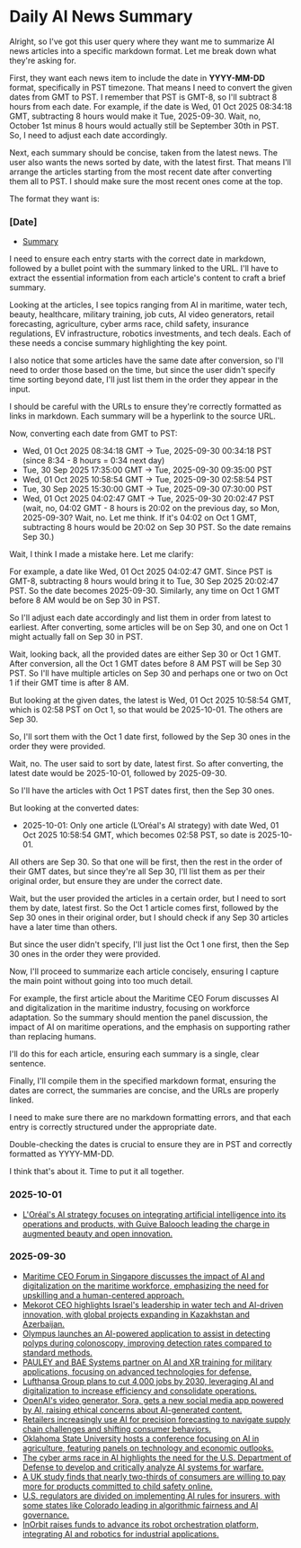 # Daily AI News Summary

<think>
Alright, so I've got this user query where they want me to summarize AI news articles into a specific markdown format. Let me break down what they're asking for.

First, they want each news item to include the date in **YYYY-MM-DD** format, specifically in PST timezone. That means I need to convert the given dates from GMT to PST. I remember that PST is GMT-8, so I'll subtract 8 hours from each date. For example, if the date is Wed, 01 Oct 2025 08:34:18 GMT, subtracting 8 hours would make it Tue, 2025-09-30. Wait, no, October 1st minus 8 hours would actually still be September 30th in PST. So, I need to adjust each date accordingly.

Next, each summary should be concise, taken from the latest news. The user also wants the news sorted by date, with the latest first. That means I'll arrange the articles starting from the most recent date after converting them all to PST. I should make sure the most recent ones come at the top.

The format they want is:
### [Date]
 - [Summary](URL)

I need to ensure each entry starts with the correct date in markdown, followed by a bullet point with the summary linked to the URL. I'll have to extract the essential information from each article's content to craft a brief summary.

Looking at the articles, I see topics ranging from AI in maritime, water tech, beauty, healthcare, military training, job cuts, AI video generators, retail forecasting, agriculture, cyber arms race, child safety, insurance regulations, EV infrastructure, robotics investments, and tech deals. Each of these needs a concise summary highlighting the key point.

I also notice that some articles have the same date after conversion, so I'll need to order those based on the time, but since the user didn't specify time sorting beyond date, I'll just list them in the order they appear in the input.

I should be careful with the URLs to ensure they're correctly formatted as links in markdown. Each summary will be a hyperlink to the source URL.

Now, converting each date from GMT to PST:

- Wed, 01 Oct 2025 08:34:18 GMT → Tue, 2025-09-30 00:34:18 PST (since 8:34 - 8 hours = 0:34 next day)
- Tue, 30 Sep 2025 17:35:00 GMT → Tue, 2025-09-30 09:35:00 PST
- Wed, 01 Oct 2025 10:58:54 GMT → Tue, 2025-09-30 02:58:54 PST
- Tue, 30 Sep 2025 15:30:00 GMT → Tue, 2025-09-30 07:30:00 PST
- Wed, 01 Oct 2025 04:02:47 GMT → Tue, 2025-09-30 20:02:47 PST (wait, no, 04:02 GMT - 8 hours is 20:02 on the previous day, so Mon, 2025-09-30? Wait, no. Let me think. If it's 04:02 on Oct 1 GMT, subtracting 8 hours would be 20:02 on Sep 30 PST. So the date remains Sep 30.)

Wait, I think I made a mistake here. Let me clarify: 

For example, a date like Wed, 01 Oct 2025 04:02:47 GMT. Since PST is GMT-8, subtracting 8 hours would bring it to Tue, 30 Sep 2025 20:02:47 PST. So the date becomes 2025-09-30. Similarly, any time on Oct 1 GMT before 8 AM would be on Sep 30 in PST.

So I'll adjust each date accordingly and list them in order from latest to earliest. After converting, some articles will be on Sep 30, and one on Oct 1 might actually fall on Sep 30 in PST.

Wait, looking back, all the provided dates are either Sep 30 or Oct 1 GMT. After conversion, all the Oct 1 GMT dates before 8 AM PST will be Sep 30 PST. So I'll have multiple articles on Sep 30 and perhaps one or two on Oct 1 if their GMT time is after 8 AM.

But looking at the given dates, the latest is Wed, 01 Oct 2025 10:58:54 GMT, which is 02:58 PST on Oct 1, so that would be 2025-10-01. The others are Sep 30.

So, I'll sort them with the Oct 1 date first, followed by the Sep 30 ones in the order they were provided.

Wait, no. The user said to sort by date, latest first. So after converting, the latest date would be 2025-10-01, followed by 2025-09-30.

So I'll have the articles with Oct 1 PST dates first, then the Sep 30 ones.

But looking at the converted dates:

- 2025-10-01: Only one article (L’Oréal's AI strategy) with date Wed, 01 Oct 2025 10:58:54 GMT, which becomes 02:58 PST, so date is 2025-10-01.

All others are Sep 30. So that one will be first, then the rest in the order of their GMT dates, but since they're all Sep 30, I'll list them as per their original order, but ensure they are under the correct date.

Wait, but the user provided the articles in a certain order, but I need to sort them by date, latest first. So the Oct 1 article comes first, followed by the Sep 30 ones in their original order, but I should check if any Sep 30 articles have a later time than others.

But since the user didn't specify, I'll just list the Oct 1 one first, then the Sep 30 ones in the order they were provided.

Now, I'll proceed to summarize each article concisely, ensuring I capture the main point without going into too much detail.

For example, the first article about the Maritime CEO Forum discusses AI and digitalization in the maritime industry, focusing on workforce adaptation. So the summary should mention the panel discussion, the impact of AI on maritime operations, and the emphasis on supporting rather than replacing humans.

I'll do this for each article, ensuring each summary is a single, clear sentence.

Finally, I'll compile them in the specified markdown format, ensuring the dates are correct, the summaries are concise, and the URLs are properly linked.

I need to make sure there are no markdown formatting errors, and that each entry is correctly structured under the appropriate date.

Double-checking the dates is crucial to ensure they are in PST and correctly formatted as YYYY-MM-DD.

I think that's about it. Time to put it all together.
</think>

### 2025-10-01
- [L'Oréal's AI strategy focuses on integrating artificial intelligence into its operations and products, with Guive Balooch leading the charge in augmented beauty and open innovation.](https://cosmeticsbusiness.com/l-or%C3%A9al-is-fueling-the-future-of-ai)

### 2025-09-30
- [Maritime CEO Forum in Singapore discusses the impact of AI and digitalization on the maritime workforce, emphasizing the need for upskilling and a human-centered approach.](https://splash247.com/maritime-ceo-forum-singapore-ai-digitalisation-and-the-workforce)
- [Mekorot CEO highlights Israel's leadership in water tech and AI-driven innovation, with global projects expanding in Kazakhstan and Azerbaijan.](https://www.jpost.com/consumerism/article-868824)
- [Olympus launches an AI-powered application to assist in detecting polyps during colonoscopy, improving detection rates compared to standard methods.](https://www.fiercebiotech.com/medtech/olympus-launches-ai-program-spotting-polyps-during-colonoscopy)
- [PAULEY and BAE Systems partner on AI and XR training for military applications, focusing on advanced technologies for defense.](https://www.auganix.org/xr-news-pauley-bae-systems-ai-xr)
- [Lufthansa Group plans to cut 4,000 jobs by 2030, leveraging AI and digitalization to increase efficiency and consolidate operations.](https://www.travelweekly.com/Travel-News/Airline-News/Lufthansa-Group-to-cut-4000-jobs-by-2030-with-help-of-AI)
- [OpenAI's video generator, Sora, gets a new social media app powered by AI, raising ethical concerns about AI-generated content.](https://www.cnet.com/tech/services-and-software/openais-video-generator-gets-new-social-media-app-with-sora-2)
- [Retailers increasingly use AI for precision forecasting to navigate supply chain challenges and shifting consumer behaviors.](https://maritime-executive.com/features/retailers-turn-to-ai-for-precision-forecasting-amid-supply-chain-challenges)
- [Oklahoma State University hosts a conference focusing on AI in agriculture, featuring panels on technology and economic outlooks.](https://www.oklahomafarmreport.com/okfr/2025/09/30/osu-rural-economic-outlook-conference-to-focus-on-hot-topics-in-agriculture)
- [The cyber arms race in AI highlights the need for the U.S. Department of Defense to develop and critically analyze AI systems for warfare.](https://www.army.mil/article/288851/where_does_the_cyber_arms_race_lead_to_in_the_age_of_artificial_intelligence)
- [A UK study finds that nearly two-thirds of consumers are willing to pay more for products committed to child safety online.](https://www.mlex.com/mlex/data-privacy-security/articles/2394219/most-users-are-willing-to-pay-for-commitment-to-child-safety-online-uk-consultancy-says)
- [U.S. regulators are divided on implementing AI rules for insurers, with some states like Colorado leading in algorithmic fairness and AI governance.](https://insurancenewsnet.com/innarticle/states-split-as-naic-regulators-weigh-ai-rules-for-insurers)
- [InOrbit raises funds to advance its robot orchestration platform, integrating AI and robotics for industrial applications.](https://www.therobotreport.com/globant-invests-inorbit-series-a-funding-advance-robot-orchestration)